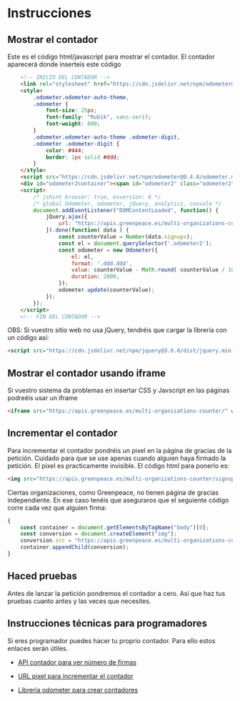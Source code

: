 # Instrucciones

## Mostrar el contador

Este es el código html/javascript para mostrar el contador. El contador aparecerá donde inserteis este código

```html
    <!-- INICIO DEL CONTADOR -->
    <link rel="stylesheet" href="https://cdn.jsdelivr.net/npm/odometer@0.4.8/themes/odometer-theme-default.min.css" />
    <style>
        .odometer.odometer-auto-theme,
        .odometer {
            font-size: 25px;
            font-family: "Rubik", sans-serif;
            font-weight: 600;
        }
        .odometer.odometer-auto-theme .odometer-digit,
        .odometer .odometer-digit {
            color: #444;
            border: 1px solid #ddd;
        }
    </style>
    <script src="https://cdn.jsdelivr.net/npm/odometer@0.4.8/odometer.min.js" defer></script>
    <div id="odometer2container"><span id="odometer2" class="odometer2"></span> firmas</div>
    <script>
        /* jshint browser: true, esversion: 6 */
        /* global Odometer, odometer, jQuery, analytics, console */
        document.addEventListener("DOMContentLoaded", function() {
            jQuery.ajax({
                url: "https://apis.greenpeace.es/multi-organizations-counter/counter/"
            }).done(function( data ) {
                const counterValue = Number(data.signups);
                const el = document.querySelector('.odometer2');
                const odometer = new Odometer({
                    el: el,
                    format: '.ddd.ddd',
                    value: counterValue - Math.round( counterValue / 10 ),
                    duration: 2000,
                });
                odometer.update(counterValue);
            });
        });
    </script>
    <!-- FIN DEL CONTADOR -->

```

OBS: Si vuestro sitio web no usa jQuery, tendréis que cargar la librería con un código así:

```html
<script src="https://cdn.jsdelivr.net/npm/jquery@3.6.0/dist/jquery.min.js" defer></script>
```

## Mostrar el contador usando iframe

Si vuestro sistema da problemas en insertar CSS y Javscript en las páginas podreéis usar un iframe

```html
<iframe src="https://apis.greenpeace.es/multi-organizations-counter/" width="200" height="40" frameborder=0 style="overflow:hidden;" scrolling="no" /></iframe>
```

## Incrementar el contador

Para incrementar el contador pondréis un pixel en la página de gracias de la petición. Cuidado para que se use apenas cuando alguien haya firmado la petición. El pixel es practicamente invisible. El código html para ponerlo es:

```html
<img src="https://apis.greenpeace.es/multi-organizations-counter/signup/" alt="" />
```

Ciertas organizaciones, como Greenpeace, no tienen página de gracias independiente. En ese caso tenéis que aseguraros que el seguiente código corre cada vez que alguien firma:

```javascript
{
    const container = document.getElementsByTagName("body")[0];
    const conversion = document.createElement("img");
    conversion.src = "https://apis.greenpeace.es/multi-organizations-counter/signup/";
    container.appendChild(conversion);
}
```

## Haced pruebas

Antes de lanzar la petición pondremos el contador a cero. Así que haz tus pruebas cuanto antes y las veces que necesites.

## Instrucciones técnicas para programadores

Si eres programador puedes hacer tu proprio contador. Para ello estos enlaces serán útiles.

- [API contador para ver número de firmas](https://apis.greenpeace.es/multi-organizations-counter/counter/)

- [URL pixel para incrementar el contador](https://apis.greenpeace.es/multi-organizations-counter/signup/)

- [Librería odometer para crear contadores](https://github.hubspot.com/odometer/)
